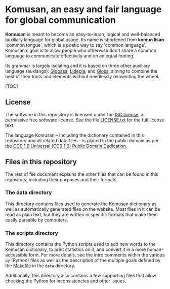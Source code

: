 # Komusan, an easy and fair language for global communication

**Komusan** is meant to become an easy-to-learn, logical and well-balanced
auxiliary language for global usage. Its name is shortened from **komun
lisan** 'common tongue', which is a poetic way to say 'common language'.
Komusan's goal is to allow people who otherwise don't share a common
language to communicate effectively and on an equal footing.

Its grammar is largely isolating and it is based on three other auxiliary
language (auxlangs): [Globasa](https://www.globasa.net/eng),
[Lidepla](https://en.wikipedia.org/wiki/Lingwa_de_planeta), and
[Glosa](https://en.wikipedia.org/wiki/Glosa), aiming to combine the best of
their traits and elements without needlessly reinventing the wheel.

[TOC]


## License

The software in this repository is licensed under the [ISC
license](https://en.wikipedia.org/wiki/ISC_license), a permissive free
software license. See the file [LICENSE.txt](LICENSE.txt) for the full
license text.

The language Komusan – including the dictionary contained in this
repository and all related data files – is placed in the public domain as
per the [CC0 1.0 Universal (CC0 1.0) Public Domain
Dedication](https://creativecommons.org/publicdomain/zero/1.0/deed.en).


## Files in this repository

The rest of file document explains the other files that can be found in
this repository, including their purposes and their formats.


### The data directory

This directory contains files used to generate the Komusan dictionary as
well as automatically generated files on the website. Most files in it can
be read as plain text, but they are written in specific formats that make
them easily parsable by computers.


### The scripts directory

This directory contains the Python scripts used to add new words to the
Komusan dictionary, to print statistics on it, and convert it in a more
human-accessible form. For more details, see the intro comments within the
various `py` (Python) files as well as the description of the multiple
goals defined by the [Makefile](#makefile) in the `data` directory.

Additionally, this directory also contains a few supporting files that
allow checking the Python for inconsistencies and other issues.
